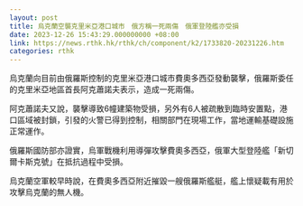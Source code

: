 ```yaml
---
layout: post
title: 烏克蘭空襲克里米亞港口城市　俄方稱一死兩傷　俄軍登陸艦亦受損
date: 2023-12-26 15:43:29.000000000 +08:00
link: https://news.rthk.hk/rthk/ch/component/k2/1733820-20231226.htm
categories: rthk
---
```


烏克蘭向目前由俄羅斯控制的克里米亞港口城市費奧多西亞發動襲擊，俄羅斯委任的克里米亞地區首長阿克蕭諾夫表示，造成一死兩傷。

阿克蕭諾夫又說，襲擊導致6幢建築物受損，另外有6人被疏散到臨時安置點，港口區域被封鎖，引發的火警已得到控制，相關部門在現場工作，當地運輸基礎設施正常運作。

俄羅斯國防部亦證實，烏軍戰機利用導彈攻擊費奧多西亞，俄軍大型登陸艦「新切爾卡斯克號」在抵抗過程中受損。

烏克蘭空軍較早時說，在費奧多西亞附近摧毀一艘俄羅斯艦艇，艦上懷疑載有用於攻擊烏克蘭的無人機。
